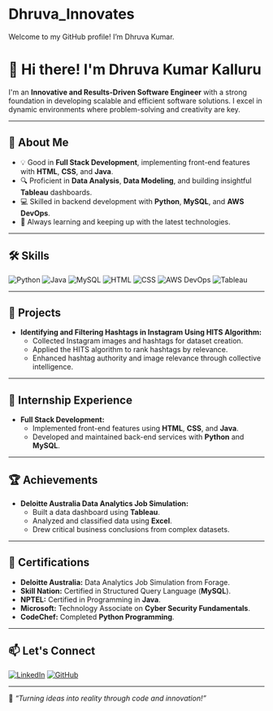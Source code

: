 # Dhruva_Innovates
Welcome to my GitHub profile! I’m Dhruva Kumar.
# 👋 Hi there! I'm Dhruva Kumar Kalluru

I'm an **Innovative and Results-Driven Software Engineer** with a strong foundation in developing scalable and efficient software solutions. I excel in dynamic environments where problem-solving and creativity are key.

---

## 🚀 About Me
- 💡 Good in **Full Stack Development**, implementing front-end features with **HTML**, **CSS**, and **Java**.
- 🔍 Proficient in **Data Analysis**, **Data Modeling**, and building insightful **Tableau** dashboards.
- 💻 Skilled in backend development with **Python**, **MySQL**, and **AWS DevOps**.
- 🌱 Always learning and keeping up with the latest technologies.

---

## 🛠️ Skills

![Python](https://img.shields.io/badge/Python-3670A0?style=for-the-badge&logo=python&logoColor=white)
![Java](https://img.shields.io/badge/Java-ED8B00?style=for-the-badge&logo=java&logoColor=white)
![MySQL](https://img.shields.io/badge/MySQL-4479A1?style=for-the-badge&logo=mysql&logoColor=white)
![HTML](https://img.shields.io/badge/HTML-E34F26?style=for-the-badge&logo=html5&logoColor=white)
![CSS](https://img.shields.io/badge/CSS-1572B6?style=for-the-badge&logo=css3&logoColor=white)
![AWS DevOps](https://www.linkedin.com/feed/?trk=public_post_google-one-tap-submit)
![Tableau](https://img.shields.io/badge/Tableau-E97627?style=for-the-badge&logo=tableau&logoColor=white)

---

## 📂 Projects

- **Identifying and Filtering Hashtags in Instagram Using HITS Algorithm:**
  - Collected Instagram images and hashtags for dataset creation.
  - Applied the HITS algorithm to rank hashtags by relevance.
  - Enhanced hashtag authority and image relevance through collective intelligence.

---

## 💼 Internship Experience

- **Full Stack Development:**
  - Implemented front-end features using **HTML**, **CSS**, and **Java**.
  - Developed and maintained back-end services with **Python** and **MySQL**.

---

## 🏆 Achievements

- **Deloitte Australia Data Analytics Job Simulation:**
  - Built a data dashboard using **Tableau**.
  - Analyzed and classified data using **Excel**.
  - Drew critical business conclusions from complex datasets.

---

## 📜 Certifications

- **Deloitte Australia:** Data Analytics Job Simulation from Forage.
- **Skill Nation:** Certified in Structured Query Language (**MySQL**).
- **NPTEL:** Certified in Programming in **Java**.
- **Microsoft:** Technology Associate on **Cyber Security Fundamentals**.
- **CodeChef:** Completed **Python Programming**.

---

## 📫 Let's Connect

[![LinkedIn](https://img.shields.io/badge/LinkedIn-0A66C2?style=for-the-badge&logo=linkedin&logoColor=white)](https://www.linkedin.com/in/dhruva529/)
[![GitHub](https://img.shields.io/badge/GitHub-181717?style=for-the-badge&logo=github&logoColor=white)](https://github.com/yourusername)

---

🎯 *“Turning ideas into reality through code and innovation!”*

